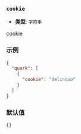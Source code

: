 ### `cookie`

- **类型**: `字符串`

cookie

### 示例

```json
{
  "quark": [
    {
      "cookie": "delinquo"
    }
  ]
}
```

### 默认值

```json
{}
```

